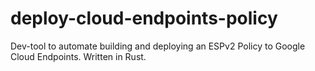# deploy-cloud-endpoints-policy
Dev-tool to automate building and deploying an ESPv2 Policy to Google Cloud Endpoints. Written in Rust.
